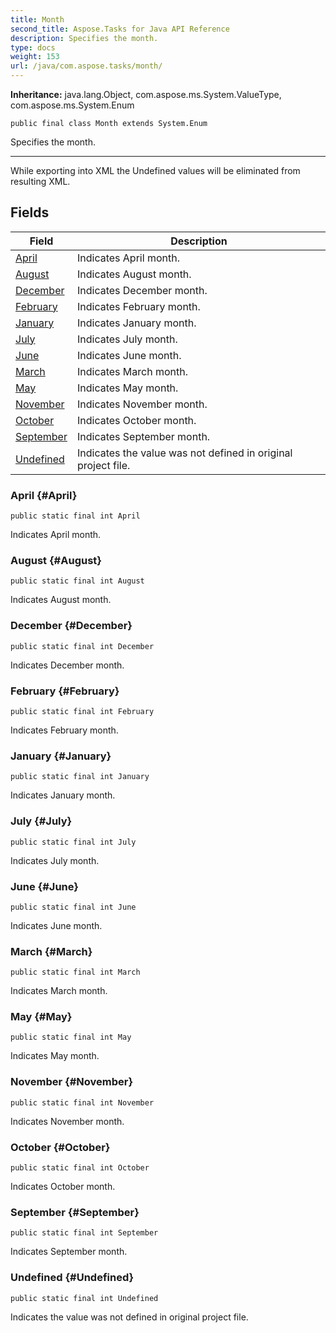 ```yaml
---
title: Month
second_title: Aspose.Tasks for Java API Reference
description: Specifies the month.
type: docs
weight: 153
url: /java/com.aspose.tasks/month/
---
```


**Inheritance:**
java.lang.Object, com.aspose.ms.System.ValueType, com.aspose.ms.System.Enum
```
public final class Month extends System.Enum
```

Specifies the month.

--------------------

While exporting into XML the Undefined values will be eliminated from resulting XML.
## Fields

| Field | Description |
| --- | --- |
| [April](#April) | Indicates April month. |
| [August](#August) | Indicates August month. |
| [December](#December) | Indicates December month. |
| [February](#February) | Indicates February month. |
| [January](#January) | Indicates January month. |
| [July](#July) | Indicates July month. |
| [June](#June) | Indicates June month. |
| [March](#March) | Indicates March month. |
| [May](#May) | Indicates May month. |
| [November](#November) | Indicates November month. |
| [October](#October) | Indicates October month. |
| [September](#September) | Indicates September month. |
| [Undefined](#Undefined) | Indicates the value was not defined in original project file. |
### April {#April}
```
public static final int April
```


Indicates April month.

### August {#August}
```
public static final int August
```


Indicates August month.

### December {#December}
```
public static final int December
```


Indicates December month.

### February {#February}
```
public static final int February
```


Indicates February month.

### January {#January}
```
public static final int January
```


Indicates January month.

### July {#July}
```
public static final int July
```


Indicates July month.

### June {#June}
```
public static final int June
```


Indicates June month.

### March {#March}
```
public static final int March
```


Indicates March month.

### May {#May}
```
public static final int May
```


Indicates May month.

### November {#November}
```
public static final int November
```


Indicates November month.

### October {#October}
```
public static final int October
```


Indicates October month.

### September {#September}
```
public static final int September
```


Indicates September month.

### Undefined {#Undefined}
```
public static final int Undefined
```


Indicates the value was not defined in original project file.

